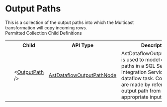 # Output Paths

<div class="LanguageSummary"><div class ="SummaryItem">This is a collection of the output paths into which the Multicast transformation will copy incoming rows.</div></div><div class="SchemaBindingGroup"><div class="SchemaBindingGroupHeader">Permitted Collection Child Definitions</div><table id="SchemaBindingList" class="SchemaBindingList"><tbody><tr><th class="SchemaBindingIconColumnHeader">&nbsp;</th><th class="SchemaBindingNameColumnHeader">Child</th><th class="SchemaBindingTypeColumnHeader">API Type</th><th class="SchemaBindingSummaryColumnHeader">Description</th></tr><tr class="cd0"><td class="SchemaBindingIcon"><div class="NotRequired" /></td><td class="SchemaBindingName"><span class="punc">&lt;</span><a href=../api-reference/Varigence.Languages.Biml.Transformation.AstDataflowOutputPathNode.html">OutputPath</a><span class="punc"> /&gt;</span></td><td class="SchemaBindingType"><a href="Varigence.Languages.Biml.Transformation.AstDataflowOutputPathNode.html">AstDataflowOutputPathNode</a></td><td class="SchemaBindingSummary">AstDataflowOutputPathNode is used to model output paths in a SQL Server Integration Services dataflow task.  Connections are made by referencing an output path from an appropriate input path.</td></tr></tbody></table></div>
